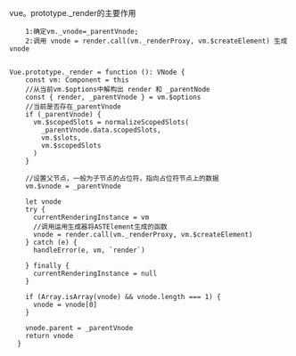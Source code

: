 vue。prototype._render的主要作用
    
        1:确定vm._vnode=_parentVnode;
        2:调用 vnode = render.call(vm._renderProxy, vm.$createElement) 生成vnode


```$xslt

Vue.prototype._render = function (): VNode {
    const vm: Component = this
    //从当前vm.$options中解构出 render 和 _parentNode
    const { render, _parentVnode } = vm.$options
    //当前是否存在_parentVnode
    if (_parentVnode) {
      vm.$scopedSlots = normalizeScopedSlots(
        _parentVnode.data.scopedSlots,
        vm.$slots,
        vm.$scopedSlots
      )
    }
    
    //设置父节点，一般为子节点的占位符，指向占位符节点上的数据
    vm.$vnode = _parentVnode

    let vnode
    try {
      currentRenderingInstance = vm
      //调用运用生成器将ASTElement生成的函数 
      vnode = render.call(vm._renderProxy, vm.$createElement)
    } catch (e) {
      handleError(e, vm, `render`)
      
    } finally {
      currentRenderingInstance = null
    }
 
    if (Array.isArray(vnode) && vnode.length === 1) {
      vnode = vnode[0]
    }
    
    vnode.parent = _parentVnode
    return vnode
  }


```